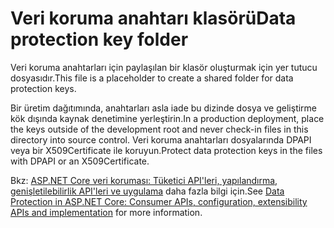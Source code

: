 # <a name="data-protection-key-folder"></a><span data-ttu-id="d1c3a-101">Veri koruma anahtarı klasörü</span><span class="sxs-lookup"><span data-stu-id="d1c3a-101">Data protection key folder</span></span>

<span data-ttu-id="d1c3a-102">Veri koruma anahtarları için paylaşılan bir klasör oluşturmak için yer tutucu dosyasıdır.</span><span class="sxs-lookup"><span data-stu-id="d1c3a-102">This file is a placeholder to create a shared folder for data protection keys.</span></span>

<span data-ttu-id="d1c3a-103">Bir üretim dağıtımında, anahtarları asla iade bu dizinde dosya ve geliştirme kök dışında kaynak denetimine yerleştirin.</span><span class="sxs-lookup"><span data-stu-id="d1c3a-103">In a production deployment, place the keys outside of the development root and never check-in files in this directory into source control.</span></span> <span data-ttu-id="d1c3a-104">Veri koruma anahtarları dosyalarında DPAPI veya bir X509Certificate ile koruyun.</span><span class="sxs-lookup"><span data-stu-id="d1c3a-104">Protect data protection keys in the files with DPAPI or an X509Certificate.</span></span>

<span data-ttu-id="d1c3a-105">Bkz: [ASP.NET Core veri koruması: Tüketici API'leri, yapılandırma, genişletilebilirlik API'leri ve uygulama](https://docs.microsoft.com/aspnet/core/security/data-protection/) daha fazla bilgi için.</span><span class="sxs-lookup"><span data-stu-id="d1c3a-105">See [Data Protection in ASP.NET Core: Consumer APIs, configuration, extensibility APIs and implementation](https://docs.microsoft.com/aspnet/core/security/data-protection/) for more information.</span></span>
